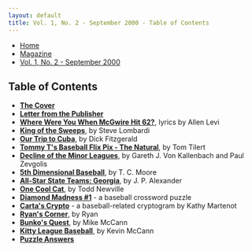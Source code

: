 ```yaml
---
layout: default
title: Vol. 1, No. 2 - September 2000 - Table of Contents
---
```

<nav class="breadcrumb" aria-label="breadcrumbs">
  <ul>
    <li><a href="{{ site.url }}{{ site.baseurl }}/index.html">Home</a></li>
    <li><a href="../magazine-home.html">Magazine</a></li>
    <li class="is-active"><a href="#" aria-current="page">Vol. 1, No. 2 - September 2000</a></li>
  </ul>
</nav>

<section>
  <h1>Table of Contents</h1>

  <ul>
    <li><a href="bi_vol_1_no_2_cover.html"><strong>The Cover</strong></a></li>
    <li><a href="bi_vol_1_no_2_letter_from_publisher.html"><strong>Letter from the Publisher</strong></a></li>
    <li><a href="bi_vol_1_no_2_where_were_you.html"><strong>Where Were You When McGwire Hit 62?</strong></a>, lyrics by Allen Levi</li>
    <li><a href="bi_vol_1_no_2_king_of_the_sweeps.html"><strong>King of the Sweeps</strong></a>, by Steve Lombardi</li>
    <li><a href="bi_vol_1_no_2_our_trip_to_cuba.html"><strong>Our Trip to Cuba</strong></a>, by Dick Fitzgerald</li>
    <li><a href="bi_vol_1_no_2_tommy_t.html"><strong>Tommy T's Baseball Flix Pix - The Natural</strong></a>, by Tom Tilert</li>
    <li><a href="bi_vol_1_no_2_decline_of_the_minors.html"><strong>Decline of the Minor Leagues</strong></a>, by Gareth J. Von Kallenbach and Paul Zevgolis</li>
    <li><a href="bi_vol_1_no_2_5th_dimensional.html"><strong>5th Dimensional Baseball</strong></a>, by T. C. Moore</li>
    <li><a href="bi_vol_1_no_2_all_georgia_team.html"><strong>All-Star State Teams:  Georgia</strong></a>, by J. P. Alexander</li>
    <li><a href="bi_vol_1_no_2_one_cool_cat.html"><strong>One Cool Cat</strong></a>, by Todd Newville</li>
    <li><a href="bi_vol_1_no_2_diamond_madness.html"><strong>Diamond Madness #1</strong></a> - a baseball crossword puzzle</li>
    <li><a href="bi_vol_1_no_2_cartas_crypto.html"><strong>Carta's Crypto</strong></a> - a baseball-related cryptogram by Kathy Martenot</li>
    <li><a href="bi_vol_1_no_2_ryans_corner.html"><strong>Ryan's Corner</strong></a>, by Ryan</li>
    <li><a href="bi_vol_1_no_2_bunkos_quest.html"><strong>Bunko's Quest</strong></a>, by Mike McCann</li>
    <li><a href="bi_vol_1_no_2_kitty_league.html"><strong>Kitty League Baseball</strong></a>, by Kevin McCann</li>
    <li><a href="bi_vol_1_no_2_puzzle_answers.html"><strong>Puzzle Answers</strong></a></li>
  </ul>

</section>
